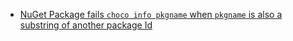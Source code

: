 - [NuGet Package fails `choco info pkgname` when `pkgname` is also a substring of another package Id](https://codeberg.org/forgejo/forgejo/commit/c6e04c3c9eddfa6c4bec541f681c8d300b157cdb)
